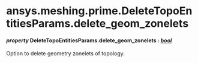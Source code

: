 # ansys.meshing.prime.DeleteTopoEntitiesParams.delete_geom_zonelets



#### *property* DeleteTopoEntitiesParams.delete_geom_zonelets *: [bool](https://docs.python.org/3.11/library/functions.html#bool)*

Option to delete geometry zonelets of topology.

<!-- !! processed by numpydoc !! -->
